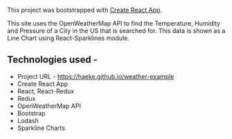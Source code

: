 This project was bootstrapped with [Create React App](https://github.com/facebookincubator/create-react-app).

This site uses the OpenWeatherMap API to find the Temperature, Humidity and Pressure of a City in the US that is searched for. This data is shown as a Line Chart using React-Sparklines module.

## Technologies used -
- Project URL - https://haeke.github.io/weather-example
- Create React App
- React, React-Redux
- Redux
- OpenWeatherMap API
- Bootstrap
- Lodash
- Sparkline Charts
